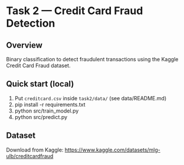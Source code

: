 # Task 2 — Credit Card Fraud Detection

## Overview
Binary classification to detect fraudulent transactions using the Kaggle Credit Card Fraud dataset.

## Quick start (local)
1. Put `creditcard.csv` inside `task2/data/` (see data/README.md)
2. pip install -r requirements.txt
3. python src/train_model.py
4. python src/predict.py

## Dataset
Download from Kaggle: https://www.kaggle.com/datasets/mlg-ulb/creditcardfraud
